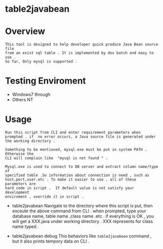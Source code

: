 table2javabean
==============
# Overview
    This tool is designed to help developer quick produce Java Bean source file
    from an exist sql table . It is implemented by dos batch and easy to use .
    So far, Only mysql is supported .
 
#  Testing Enviroment
- Windows7 through
- Others   NT
 
 
# Usage
    Run this script from CLI and enter requirement parameters when
    prompted . if  no error occurs, a Java source file is generated under
    the working directory .
 
    Something to be mentioned, mysql.exe must be put in system PATH . Otherwise the
    CLI will complain like  "mysql is not found " .
 
    Mysql.exe is used to connect to DB server and extract column name/type of
    specified table .So information about connection is need , such as
    host,port,user.etc . To make it easier to use , all of these parameters are
    hard code in script .  If default value is not satisfy your development
    enviroment , override it in script .
 
- table2javabean
  Navigate to the directory where this script is put, then exceute the above
  command from CLI . when prompted, type your database name, table
  name ,class name .etc . if everything is OK , you will get a XXX.java under
  working directory . XXX represents for class name typed .
 
- table2javabean debug
  This behaviors like  `table2javabean` command , but it also prints  tempory data  on CLI .
